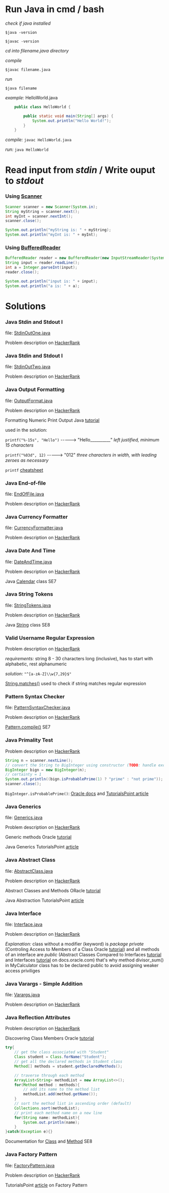 # Run Java in cmd / bash

_check if java installed_

`$java -version`

`$javac -version`

_cd into filename.java directory_

_compile_ 

`$javac filename.java`

_run_

`$java filename`

_example:_ HelloWorld.java

```java
	public class HelloWorld {

    	public static void main(String[] args) {
        	System.out.println("Hello World!");
    	}
	}
```

_compile:_ `javac HelloWorld.java`

_run:_ `java HelloWorld`

# Read input from _stdin_ / Write ouput to _stdout_

### Using [Scanner](https://docs.oracle.com/javase/8/docs/api/java/util/Scanner.html)

```java
Scanner scanner = new Scanner(System.in);
String myString = scanner.next();
int myInt = scanner.nextInt();
scanner.close();

System.out.println("myString is: " + myString);
System.out.println("myInt is: " + myInt);
```

### Using [BufferedReader](https://docs.oracle.com/javase/8/docs/api/java/io/BufferedReader.html)

```java
BufferedReader reader = new BufferedReader(new InputStreamReader(System.in));
String input = reader.readLine();
int a = Integer.parseInt(input);
reader.close();

System.out.println("input is: " + input);
System.out.println("a is: " + a);
```

# Solutions

### Java Stdin and Stdout I

file: [StdinOutOne.java](/StdinOutOne.java)

Problem description on [HackerRank](https://www.hackerrank.com/challenges/java-stdin-and-stdout-1/problem "stdinoutone@HR")

### Java Stdin and Stdout I

file: [StdinOutTwo.java](/StdinOutTwo.java)

Problem description on [HackerRank](https://www.hackerrank.com/challenges/java-stdin-stdout/problem "stdinouttwo@HR")

### Java Output Formatting

file: [OutputFormat.java](/OutputFormat.java)

Problem description on [HackerRank](https://www.hackerrank.com/challenges/java-output-formatting/problem "OutputFormat@HR")

Formatting Numeric Print Output Java [tutorial](https://docs.oracle.com/javase/tutorial/java/data/numberformat.html)

used in the solution: 

`printf("%-15s", "Hello")`  -----> "Hello__________" _left justified, minimum 15 characters_

`printf("%03d", 12)` -----> "012" _three characters in width, with leading zeroes as necessary_

`printf` [cheatsheet](https://alvinalexander.com/programming/printf-format-cheat-sheet)

### Java End-of-file

file: [EndOfFile.java](/EndOfFile.java)

Problem description on [HackerRank](https://www.hackerrank.com/challenges/java-end-of-file/problem "EndOfFile@HR")

### Java Currency Formatter

file: [CurrencyFormatter.java](/CurrencyFormatter.java)

Problem description on [HackerRank](https://www.hackerrank.com/challenges/java-currency-formatter/problem "CurrencyFormatter@HR")

### Java Date And Time

file: [DateAndTime.java](/DateAndTime.java)

Problem description on [HackerRank](https://www.hackerrank.com/challenges/java-date-and-time/problem "DateAndTime@HR")

Java [Calendar](https://docs.oracle.com/javase/7/docs/api/java/util/Calendar.html) class SE7

### Java String Tokens

file: [StringTokens.java](/StringTokens.java)

Problem description on [HackerRank](https://www.hackerrank.com/challenges/java-string-tokens/problem "StringTokens@HR")

Java [String](https://docs.oracle.com/javase/8/docs/api/java/lang/String.html) class SE8

### Valid Username Regular Expression

Problem description on [HackerRank](https://www.hackerrank.com/challenges/valid-username-checker/problem "StringRegEx@HR")

_requirements:_ string 8 - 30 characters long (inclusive), has to start with alphabetic, rest alphanumeric 

_solution:_ `"^[a-zA-Z]\\w{7,29}$"`

[String.matches()](https://docs.oracle.com/javase/8/docs/api/java/lang/String.html#matches-java.lang.String-) used to check if string matches regular expression

### Pattern Syntax Checker

file: [PatternSyntaxChecker.java](/PatternSyntaxChecker.java)

Problem description on [HackerRank](https://www.hackerrank.com/challenges/pattern-syntax-checker/problem "PatternSyntaxChecker@HR")

[Pattern.compile()](https://docs.oracle.com/javase/7/docs/api/java/util/regex/Pattern.html#compile(java.lang.String)) SE7

### Java Primality Test

Problem description on [HackerRank](https://www.hackerrank.com/challenges/java-primality-test/problem "PrimalityTest@HR")

```java
String n = scanner.nextLine();
// convert the String to BigInteger using constructor (TODO: handle exceptions)
BigInteger bign = new BigInteger(n);
// certainty = 1
System.out.println((bign.isProbablePrime(1) ? "prime" : "not prime"));
scanner.close();
```

`BigInteger.isProbablePrime()`:
[Oracle docs](https://docs.oracle.com/javase/7/docs/api/java/math/BigInteger.html#isProbablePrime%28int%29) and
[TutorialsPoint article](https://www.tutorialspoint.com/java/math/biginteger_isprobableprime.htm) 

### Java Generics

file: [Generics.java](/Generics.java)

Problem description on [HackerRank](https://www.hackerrank.com/challenges/java-generics/problem "Generics@HR")

Generic methods Oracle [tutorial](https://docs.oracle.com/javase/tutorial/extra/generics/methods.html)

Java Generics TutorialsPoint [article](https://www.tutorialspoint.com/java/java_generics.htm)

### Java Abstract Class

file: [AbstractClass.java](/AbstractClass.java)

Problem description on [HackerRank](https://www.hackerrank.com/challenges/java-abstract-class/problem "AbstractClass@HR")

Abstract Classes and Methods ORacle [tutorial](https://docs.oracle.com/javase/tutorial/java/IandI/abstract.html)

Java Abstraction TutorialsPoint [article](https://www.tutorialspoint.com/java/java_abstraction.htm)

### Java Interface

file: [Interface.java](/Interface.java)

Problem description on [HackerRank](https://www.hackerrank.com/challenges/java-interface/problem "Interface@HR")

_Explanation:_ class without a modifier (keyword) is _package private_ (Controling Access to Members of a Class Oracle [tutorial](https://docs.oracle.com/javase/tutorial/java/javaOO/accesscontrol.html)) and all methods of an interface are _public_ (Abstract Classes Compared to Interfaces [tutorial](https://docs.oracle.com/javase/tutorial/java/IandI/abstract.html) and Interfaces [tutorial](https://docs.oracle.com/javase/tutorial/java/IandI/createinterface.html) on docs.oracle.com) that's why method divisor_sum() in MyCalculator class has to be declared public to avoid assigning weaker access priviliges

### Java Varargs - Simple Addition

file: [Varargs.java](/Varargs.java)

Problem description on [HackerRank](https://www.hackerrank.com/challenges/simple-addition-varargs/problem "Varargs@HR")

### Java Reflection Attributes

Problem description on [HackerRank](https://www.hackerrank.com/challenges/java-reflection-attributes/problem "Reflection@HR")

Discovering Class Members Oracle [tutorial](https://docs.oracle.com/javase/tutorial/reflect/class/classMembers.html)

```java
try{
	// get the class associated with "Student"
    Class student = Class.forName("Student");
    // get all the declared methods in Student class
    Method[] methods = student.getDeclaredMethods();

    // traverse through each method 
    ArrayList<String> methodList = new ArrayList<>();
    for(Method method : methods){
    	// add its name to the method list
        methodList.add(method.getName());
    }
    // sort the method list in ascending order (default)
    Collections.sort(methodList);
    // print each method name on a new line
    for(String name: methodList){
        System.out.println(name);
    }
}catch(Exception e){}
```

Documentation for [Class](https://docs.oracle.com/javase/8/docs/api/java/lang/Class.html) and [Method](https://docs.oracle.com/javase/8/docs/api/java/lang/reflect/Method.html) SE8

### Java Factory Pattern

file: [FactoryPattern.java](/FactoryPattern.java)

Problem description on [HackerRank](https://www.hackerrank.com/challenges/java-factory/problem "FactoryPattern@HR")

TutorialsPoint [article](https://www.tutorialspoint.com/design_pattern/factory_pattern.htm) on Factory Pattern